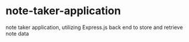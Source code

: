 # note-taker-application
note taker application, utilizing Express.js back end to store and retrieve note data
